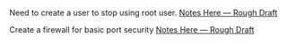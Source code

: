 Need to create a user to stop using root user. [Notes Here — Rough Draft](/notes/expanded/Create_User_With_Sudo.md)

Create a firewall for basic port security [Notes Here — Rough Draft](/notes/expanded/Creating_Firewall_Arch.md)
